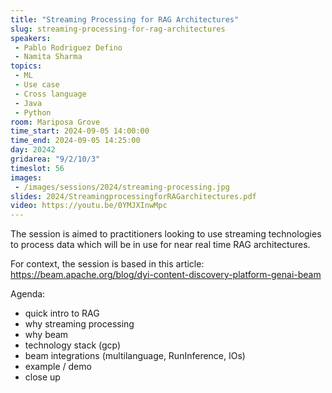 ```yaml
---
title: "Streaming Processing for RAG Architectures"
slug: streaming-processing-for-rag-architectures
speakers:
 - Pablo Rodriguez Defino
 - Namita Sharma
topics:
 - ML
 - Use case
 - Cross language
 - Java
 - Python
room: Mariposa Grove
time_start: 2024-09-05 14:00:00
time_end: 2024-09-05 14:25:00
day: 20242
gridarea: "9/2/10/3"
timeslot: 56
images:
 - /images/sessions/2024/streaming-processing.jpg
slides: 2024/StreamingprocessingforRAGarchitectures.pdf
video: https://youtu.be/0YMJXInwMpc
---
```


The session is aimed to practitioners looking to use streaming technologies to process data which will be in use for near real time RAG architectures. 

For context, the session is based in this article: https://beam.apache.org/blog/dyi-content-discovery-platform-genai-beam

Agenda: 
- quick intro to RAG
- why streaming processing
- why beam
- technology stack (gcp) 
- beam integrations (multilanguage, RunInference, IOs) 
- example / demo
- close up